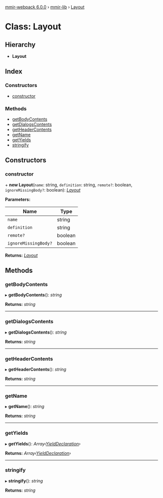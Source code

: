 [mmir-webpack 6.0.0](../README.md) › [mmir-lib](../modules/mmir_lib.md) › [Layout](mmir_lib.layout.md)

# Class: Layout

## Hierarchy

* **Layout**

## Index

### Constructors

* [constructor](mmir_lib.layout.md#constructor)

### Methods

* [getBodyContents](mmir_lib.layout.md#getbodycontents)
* [getDialogsContents](mmir_lib.layout.md#getdialogscontents)
* [getHeaderContents](mmir_lib.layout.md#getheadercontents)
* [getName](mmir_lib.layout.md#getname)
* [getYields](mmir_lib.layout.md#getyields)
* [stringify](mmir_lib.layout.md#stringify)

## Constructors

###  constructor

\+ **new Layout**(`name`: string, `definition`: string, `remote?`: boolean, `ignoreMissingBody?`: boolean): *[Layout](mmir_lib.layout.md)*

**Parameters:**

Name | Type |
------ | ------ |
`name` | string |
`definition` | string |
`remote?` | boolean |
`ignoreMissingBody?` | boolean |

**Returns:** *[Layout](mmir_lib.layout.md)*

## Methods

###  getBodyContents

▸ **getBodyContents**(): *string*

**Returns:** *string*

___

###  getDialogsContents

▸ **getDialogsContents**(): *string*

**Returns:** *string*

___

###  getHeaderContents

▸ **getHeaderContents**(): *string*

**Returns:** *string*

___

###  getName

▸ **getName**(): *string*

**Returns:** *string*

___

###  getYields

▸ **getYields**(): *Array‹[YieldDeclaration](mmir_lib.yielddeclaration.md)›*

**Returns:** *Array‹[YieldDeclaration](mmir_lib.yielddeclaration.md)›*

___

###  stringify

▸ **stringify**(): *string*

**Returns:** *string*
